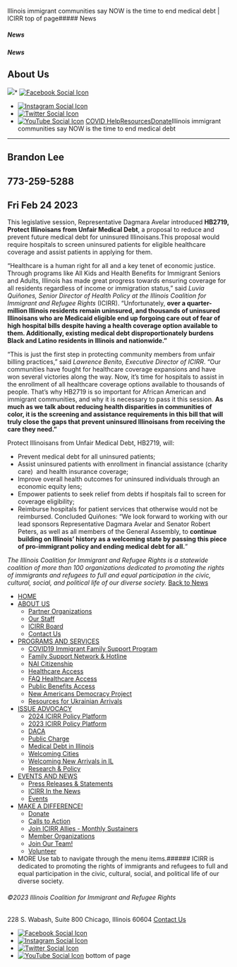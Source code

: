 
Illinois immigrant communities say NOW is the time to end medical debt | ICIRR
top of page##### News
##### News
##### News
About Us
--------
[![](https://static.wixstatic.com/media/aec63a_8815cbc55c30492bb7f74e734e7d1815~mv2.png/v1/crop/x_0,y_2,w_600,h_131/fill/w_460,h_96,al_c,q_85,usm_0.66_1.00_0.01,enc_auto/aec63a_8815cbc55c30492bb7f74e734e7d1815~mv2.png)](https://www.icirr.org)* [![Facebook Social Icon]()](http://www.facebook.com/ICIRR)
* [![Instagram Social Icon]()](https://www.instagram.com/ICIRR_IL/)
* [![Twitter Social Icon]()](https://twitter.com/icirr?lang=en)
* [![YouTube Social  Icon]()](https://www.youtube.com/user/icirr)
[COVID Help](https://www.icirr.org/covid-19-resource-guide)[Resources](https://www.icirr.org/resources)[Donate](https://illinoiscoalitionforimmigrantandrefugeerights-bloom.kindful.com/?campaign=1242232)Illinois immigrant communities say NOW is the time to end medical debt
----------------------------------------------------------------------
Brandon Lee
-----------
773-259-5288
------------
Fri Feb 24 2023
---------------
This legislative session, Representative Dagmara Avelar introduced **HB2719, Protect Illinoisans from Unfair Medical Debt**, a proposal to reduce and prevent future medical debt for uninsured Illinoisans.This proposal would require hospitals to screen uninsured patients for eligible healthcare coverage and assist patients in applying for them.
  
“Healthcare is a human right for all and a key tenet of economic justice. Through programs like All Kids and Health Benefits for Immigrant Seniors and Adults, Illinois has made great progress towards ensuring coverage for all residents regardless of income or immigration status,” said *Luvia Quiñones, Senior Director of Health Policy at the Illinois Coalition for Immigrant and Refugee Rights* (ICIRR). “Unfortunately, **over a quarter-million Illinois residents remain uninsured, and thousands of uninsured Illinoisans who are Medicaid eligible end up forgoing care out of fear of high hospital bills despite having a health coverage option available to them. Additionally, existing medical debt disproportionately burdens Black and Latino residents in Illinois and nationwide.”**
  
“This is just the first step in protecting community members from unfair billing practices,” said *Lawrence Benito, Executive Director of ICIRR*. “Our communities have fought for healthcare coverage expansions and have won several victories along the way. Now, it’s time for hospitals to assist in the enrollment of all healthcare coverage options available to thousands of people. That’s why HB2719 is so important for African American and immigrant communities, and why it is necessary to pass it this session. **As much as we talk about reducing health disparities in communities of color, it is the screening and assistance requirements in this bill that will truly close the gaps that prevent uninsured Illinoisans from receiving the care they need.”**
  
Protect Illinoisans from Unfair Medical Debt, HB2719, will:
* Prevent medical debt for all uninsured patients;
* Assist uninsured patients with enrollment in financial assistance (charity care)  and health insurance coverage;
* Improve overall health outcomes for uninsured individuals through an economic equity lens;
* Empower patients to seek relief from debts if hospitals fail to screen for coverage eligibility;
* Reimburse hospitals for patient services that otherwise would not be reimbursed.
Concluded Quiñones: “We look forward to working with our lead sponsors Representative Dagmara Avelar and Senator Robert Peters, as well as all members of the General Assembly, to **continue building on Illinois’ history as a welcoming state by passing this piece of pro-immigrant policy and ending medical debt for all.**”
  
*The Illinois Coalition for Immigrant and Refugee Rights is a statewide coalition of more than 100 organizations dedicated to promoting the rights of immigrants and refugees to full and equal participation in the civic, cultural, social, and political life of our diverse society.*
[Back to News](https://www.icirr.org/press)
​
​
​
* [HOME](https://www.icirr.org)
* [ABOUT US](https://www.icirr.org/about)
	+ [Partner Organizations](https://www.icirr.org/partner-organizations)
	+ [Our Staff](https://www.icirr.org/our-staff)
	+ [ICIRR Board](https://www.icirr.org/icirr-board)
	+ [Contact Us](https://www.icirr.org/contact)
* [PROGRAMS AND SERVICES](https://www.icirr.org/programs-and-services)
	+ [COVID19 Immigrant Family Support Program](https://www.icirr.org/covidil)
	+ [Family Support Network & Hotline](https://www.icirr.org/fsn)
	+ [NAI Citizenship](https://www.icirr.org/nai)
	+ [Healthcare Access](https://www.icirr.org/healthcare-access)
	+ [FAQ Healthcare Access](https://www.icirr.org/healthcare-faq)
	+ [Public Benefits Access](https://www.icirr.org/public-benefits-access)
	+ [New Americans Democracy Project](https://www.icirr.org/new-americans-democracy-project)
	+ [Resources for Ukrainian Arrivals](https://www.icirr.org/ukrainian-arrivals)
* [ISSUE ADVOCACY](https://www.icirr.org/issue-advocacy)
	+ [2024 ICIRR Policy Platform](https://www.icirr.org/2024-platform)
	+ [2023 ICIRR Policy Platform](https://www.icirr.org/2023-platform)
	+ [DACA](https://www.icirr.org/daca)
	+ [Public Charge](https://www.icirr.org/publiccharge)
	+ [Medical Debt in Illinois](https://www.icirr.org/ilmedicaldebt)
	+ [Welcoming Cities](https://www.icirr.org/welcoming-cities)
	+ [Welcoming New Arrivals in IL](https://www.icirr.org/newarrivals)
	+ [Research & Policy](https://www.icirr.org/research-and-policy)
* [EVENTS AND NEWS](https://www.icirr.org/events-and-news-1)
	+ [Press Releases & Statements](https://www.icirr.org/press)
	+ [ICIRR In the News](https://www.icirr.org/news)
	+ [Events](https://www.icirr.org/event)
* [MAKE A DIFFERENCE!](https://www.icirr.org/make-a-difference)
	+ [Donate](https://illinoiscoalitionforimmigrantandrefugeerights-bloom.kindful.com/)
	+ [Calls to Action](https://www.icirr.org/calls-to-action)
	+ [Join ICIRR Allies - Monthly Sustainers](https://illinoiscoalitionforimmigrantandrefugeerights-bloom.kindful.com/?campaign=1258485)
	+ [Member Organizations](https://www.icirr.org/become-a-member-organization)
	+ [Join Our Team!](https://www.icirr.org/join-our-team)
	+ [Volunteer](https://www.icirr.org/volunteer)
* MORE
Use tab to navigate through the menu items.###### ICIRR is dedicated to promoting the rights of immigrants and refugees to full and equal participation in the civic, cultural, social, and political life of our diverse society.
###### ©2023 Illinois Coalition for Immigrant and Refugee Rights
228 S. Wabash, Suite 800
Chicago, Illinois 60604
[Contact Us](https://www.icirr.org/contact)
* [![Facebook Social Icon]()](http://www.facebook.com/ICIRR)
* [![Instagram Social Icon]()](https://www.instagram.com/ICIRR_IL/)
* [![Twitter Social Icon]()](https://twitter.com/icirr?lang=en)
* [![YouTube Social  Icon]()](https://www.youtube.com/user/icirr)
bottom of page
